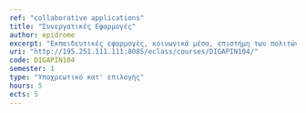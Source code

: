 ```yaml
---
ref: "collaborative applications"
title: "Συνεργατικές Εφαρμογές"
author: epidrome
excerpt: "Eκπαιδευτικές εφαρμογές, κοινωνικά μέσα, επιστήμη των πολιτών, ανοιχτός κώδικας, ανοιχτά δεδομένα, blockchain, διαμοιρασμός πόρων, συνεργατικός υπολογισμός, ασύγχρονα και σύγχρονα χαρακτηριστικά ηλεκτρονικής συνεργασίας. "
uri: "http://195.251.111.111:8085/eclass/courses/DIGAPIN104/"
code: DIGAPIN104
semester: 1
type: "Υποχρεωτικό κατ' επιλογής"
hours: 5
ects: 5
---
```

  
  
